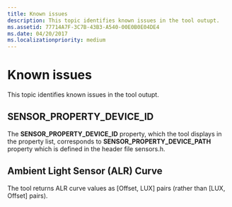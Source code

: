 ```yaml
---
title: Known issues
description: This topic identifies known issues in the tool outupt.
ms.assetid: 77714A7F-3C7B-43B3-A540-00E0B0E04DE4
ms.date: 04/20/2017
ms.localizationpriority: medium
---
```


# Known issues


This topic identifies known issues in the tool outupt.

## SENSOR\_PROPERTY\_DEVICE\_ID


The **SENSOR\_PROPERTY\_DEVICE\_ID** property, which the tool displays in the property list, corresponds to **SENSOR\_PROPERTY\_DEVICE\_PATH** property which is defined in the header file sensors.h.

## Ambient Light Sensor (ALR) Curve


The tool returns ALR curve values as \[Offset, LUX\] pairs (rather than \[LUX, Offset\] pairs).

 

 




